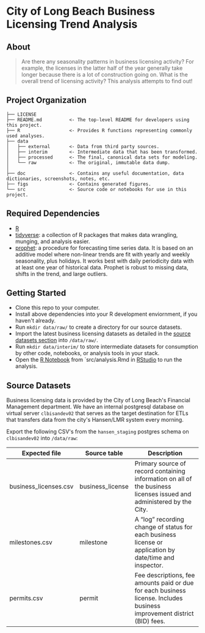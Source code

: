 # City of Long Beach Business Licensing Trend Analysis

## About

> Are there any seasonality patterns in business licensing activity? For example, the licenses in the latter half of the year generally take longer because there is a lot of construction going on. What is the overall trend of licensing activity? This analysis attempts to find out!

## Project Organization

    ├── LICENSE
    ├── README.md          <- The top-level README for developers using this project.
    ├── R                  <- Provides R functions representing commonly used analyses.
    ├── data
    │   ├── external       <- Data from third party sources.
    │   ├── interim        <- Intermediate data that has been transformed.
    │   ├── processed      <- The final, canonical data sets for modeling.
    │   └── raw            <- The original, immutable data dump.
    │
    ├── doc                <- Contains any useful documentation, data dictionaries, screenshots, notes, etc.
    ├── figs               <- Contains generated figures.
    └── src                <- Source code or notebooks for use in this project.
    
## Required Dependencies

- [R](https://www.r-project.org/)
- [tidyverse](http://tidyverse.org/): a collection of R packages that makes data wrangling, munging, and analysis easier.
- [prophet](https://github.com/facebookincubator/prophet): a procedure for forecasting time series data. It is based on an additive model where non-linear trends are fit with yearly and weekly seasonality, plus holidays. It works best with daily periodicity data with at least one year of historical data. Prophet is robust to missing data, shifts in the trend, and large outliers.
    
## Getting Started

- Clone this repo to your computer.
- Install above dependencies into your R development enviornment, if you haven't already.
- Run `mkdir data/raw/` to create a directory for our source datasets.
- Import the latest business licensing datasets as detailed in the [source datasets section](#source-datasets) into `/data/raw/`.
- Run `mkdir data/interim/` to store intermediate datasets for consumption by other code, notebooks, or analysis tools in your stack.
- Open the [R Notebook](http://rmarkdown.rstudio.com/r_notebooks.html) from `src/analysis.Rmd in [RStudio](https://www.rstudio.com/) to run the analysis.

## Source Datasets

Business licensing data is provided by the City of Long Beach's Financial Management department. We have an internal postgresql database on virtual server `clbisandev02` that serves as the target destination for ETLs that transfers data from the city's Hansen/LMR system every morning.

Export the following CSV's from the `hansen_staging` postgres schema on `clbisandev02` into `/data/raw`:

| Expected file  	        | Source table   	  |  Description 	                                                                                                          |
|---	                    |---	              |---	                                                                                                                    |
| business_licenses.csv   | business_license  | Primary source of record containing information on all of the business licenses issued and administered by the City.    |
| milestones.csv   	      | milestone         | A “log” recording change of status for each business license or application by date/time and inspector.                 |
| permits.csv   	        | permit            | Fee descriptions, fee amounts paid or due for each business license. Includes business improvement district (BID) fees. |


